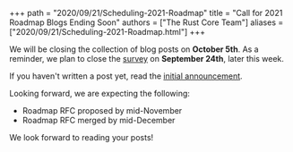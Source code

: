 +++
path = "2020/09/21/Scheduling-2021-Roadmap"
title = "Call for 2021 Roadmap Blogs Ending Soon"
authors = ["The Rust Core Team"]
aliases = ["2020/09/21/Scheduling-2021-Roadmap.html"]
+++

We will be closing the collection of blog posts on **October 5th**. As a reminder, we plan to close the [survey](https://blog.rust-lang.org/2020/09/10/survey-launch.html) on **September 24th**, later this week.

If you haven't written a post yet, read the [initial announcement](https://blog.rust-lang.org/2020/09/03/Planning-2021-Roadmap.html).

Looking forward, we are expecting the following:

* Roadmap RFC proposed by mid-November
* Roadmap RFC merged by mid-December

We look forward to reading your posts!
